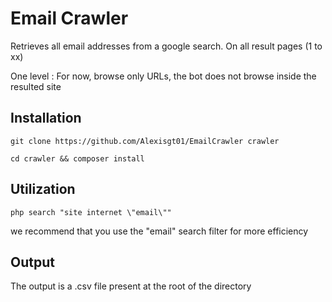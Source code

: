 # Email Crawler

Retrieves all email addresses from a google search. On all result pages (1 to xx)

One level : For now, browse only URLs, the bot does not browse inside the resulted site

## Installation

``git clone https://github.com/Alexisgt01/EmailCrawler crawler``

``cd crawler && composer install``

## Utilization

``php search "site internet \"email\""``

we recommend that you use the "email" search filter for more efficiency

## Output

The output is a .csv file present at the root of the directory
